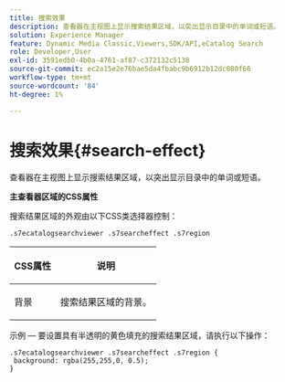 ```yaml
---
title: 搜索效果
description: 查看器在主视图上显示搜索结果区域，以突出显示目录中的单词或短语。
solution: Experience Manager
feature: Dynamic Media Classic,Viewers,SDK/API,eCatalog Search
role: Developer,User
exl-id: 3591edb0-4b0a-4761-af87-c372132c5138
source-git-commit: ec2a15e2e76bae5da4fbabc9b6912b12dc080f66
workflow-type: tm+mt
source-wordcount: '84'
ht-degree: 1%

---
```


# 搜索效果{#search-effect}

查看器在主视图上显示搜索结果区域，以突出显示目录中的单词或短语。

<!--<a id="section_061E550C1C1D4DB2BD663A898895B38C"></a>-->

**主查看器区域的CSS属性**

搜索结果区域的外观由以下CSS类选择器控制：

`.s7ecatalogsearchviewer .s7searcheffect .s7region`

<table id="table_94EE3F5BBE4547C0B4943471CEE7EDE4"> 
 <thead> 
  <tr> 
   <th colname="col1" class="entry"> <p> CSS属性 </p> </th> 
   <th colname="col2" class="entry"> <p>说明 </p> </th> 
  </tr> 
 </thead>
 <tbody> 
  <tr> 
   <td colname="col1"> <p> <span class="codeph"> 背景 </span> </p> </td> 
   <td colname="col2"> <p>搜索结果区域的背景。 </p> </td> 
  </tr> 
 </tbody> 
</table>

示例 — 要设置具有半透明的黄色填充的搜索结果区域，请执行以下操作：

```
.s7ecatalogsearchviewer .s7searcheffect .s7region { 
 background: rgba(255,255,0, 0.5); 
}
```
